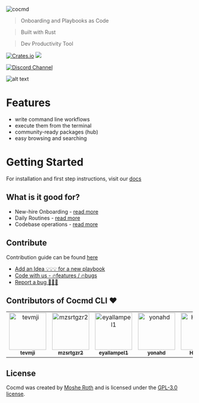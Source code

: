 
![cocmd](media/logo_extended.png)

> Onboarding and Playbooks as Code

> Built with Rust 

> Dev Productivity Tool

[![Crates.io](https://img.shields.io/crates/v/cocmd.svg)](https://crates.io/crates/cocmd)
![](https://img.shields.io/github/v/release/cocmd/cocmd)

[![Discord Channel](https://dcbadge.vercel.app/api/server/hKFKTaMKkq/)](https://discord.gg/kPZBDKbk)

![alt text](media/cocmd1.png)


# Features
- write command line workflows
- execute them from the terminal
- community-ready packages (hub)
- easy browsing and searching


# Getting Started

For installation and first step instructions, visit our [docs](https://cocmd.org/docs/intro)

## What is it good for?  

- New-hire Onboarding - [read more](https://cocmd.org/docs/showcase/onboarding)
- Daily Routines - [read more](https://cocmd.org/docs/showcase/routines)
- Codebase operations - [read more](https://cocmd.org/docs/showcase/cmdops)


## Contribute

Contribution guide can be found [here](https://cocmd.org/docs/contributing)


- [Add an Idea 💡💡💡 for a new playbook](https://github.com/cocmd/hub/issues/new)
- [Code with us - 🔥features / 🔥bugs](https://github.com/cocmd/cocmd/contribute)
- [Report a bug 🐞🧨🐞](https://github.com/cocmd/cocmd/issues/new)

## Contributors of Cocmd CLI ❤️

<!-- readme: contributors -start -->
<table>
<tr>
    <td align="center">
        <a href="https://github.com/tevmji">
            <img src="https://avatars.githubusercontent.com/u/37437346?v=4" width="100;" alt="tevmji"/>
            <br />
            <sub><b>tevmji</b></sub>
        </a>
    </td>
    <td align="center">
        <a href="https://github.com/mzsrtgzr2">
            <img src="https://avatars.githubusercontent.com/u/3530526?v=4" width="100;" alt="mzsrtgzr2"/>
            <br />
            <sub><b>mzsrtgzr2</b></sub>
        </a>
    </td>
    <td align="center">
        <a href="https://github.com/eyallampel1">
            <img src="https://avatars.githubusercontent.com/u/17165252?v=4" width="100;" alt="eyallampel1"/>
            <br />
            <sub><b>eyallampel1</b></sub>
        </a>
    </td>
    <td align="center">
        <a href="https://github.com/yonahd">
            <img src="https://avatars.githubusercontent.com/u/47282577?v=4" width="100;" alt="yonahd"/>
            <br />
            <sub><b>yonahd</b></sub>
        </a>
    </td>
    <td align="center">
        <a href="https://github.com/HillaShx">
            <img src="https://avatars.githubusercontent.com/u/44138955?v=4" width="100;" alt="HillaShx"/>
            <br />
            <sub><b>HillaShx</b></sub>
        </a>
    </td></tr>
</table>
<!-- readme: contributors -end -->

## License
Cocmd was created by [Moshe Roth](https://www.linkedin.com/in/mosherot/)
and is licensed under the [GPL-3.0 license](/LICENSE).
